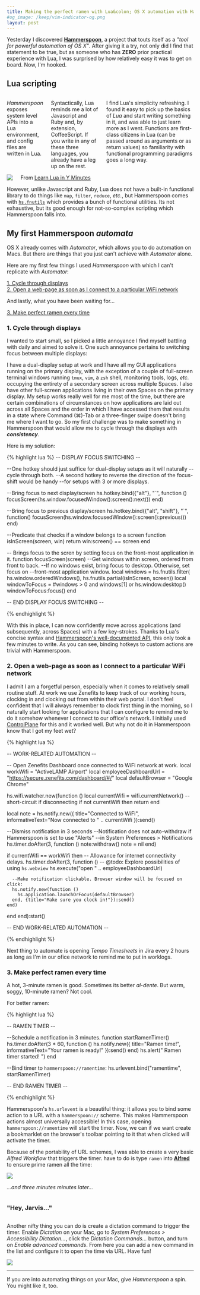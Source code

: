 ```yaml
---
title: Making the perfect ramen with Lua&colon; OS X automation with Hammerspoon
#og_image: /keep/vim-indicator-og.png
layout: post
---
```


Yesterday I discovered __[Hammerspoon](http://www.hammerspoon.org)__, a project
that touts itself as a _"tool for powerful automation of OS X"_. After giving
it a try, not only did I find that statement to be true, but as someone who has 
__ZERO__ prior practical experience with Lua, I was surprised by how relatively easy it was to
get on board. Now, I'm hooked.

## __Lua scripting__

<div class="row">
    <div class="columns large-6">
    <p>
<em>Hammerspoon</em> exposes system level APIs into a Lua environment, and config files
are written in Lua.
    </p>
    <p>
    Syntactically, Lua reminds me a lot of Javascript and Ruby and, by extension, CoffeeScript. If you write in any of these three languages,
    you already have a leg up on the rest.
    </p>
    <p>
    I find Lua's simplicity refreshing. I found it easy to pick up the basics of <em>Lua</em> and start writing something in it, and was able to just learn more as I went. Functions are first-class citizens in Lua (can be passed around as arguments or as return values) so familiarity with functional programming paradigms goes a long way.
    </p>
    </div>
    <div class="columns large-6">
        <img src="/img/lua-preview.png">
        <div class="caption">From <a
        href="https://learnxinyminutes.com/docs/lua/" target="_blank">Learn Lua in Y Minutes</a></div>
    </div>
</div>

However, unlike Javascript and Ruby, Lua does not have a built-in
functional library to do things like `map`, `filter`, `reduce`,
_etc._, but Hammerspoon comes with [`hs.fnutils`](http://www.hammerspoon.org/docs/hs.fnutils.html) which provides a bunch of
functional utilities. Its not exhaustive, but its good enough for not-so-complex
scripting which Hammerspoon falls into.

## __My first Hammerspoon _automata___

OS X already comes with _Automator_, which allows you to do automation on
Macs. But there are things that you just can't achieve with _Automator_
alone. 

Here are my first few things I used _Hammerspoon_ with which I can't
replicate with _Automator_:

<a href="#cycle-displays">1. Cycle through displays</a>
<br>
<a href="#webpage-on-wifi-connect">2. Open a web-page as soon as I connect to a particular WiFi network</a>

And lastly, what you have been waiting for...

<a href="#perfect-ramen">3. Make perfect ramen every time</a>

<h3 id="cycle-displays">1. Cycle through displays</h3>

I wanted to start small, so I picked a little annoyance I find myself battling with daily and aimed to solve it. One such annoyance pertains to switching focus between multiple displays:

I have a dual-display setup at work and I have all my GUI applications running on the
primary display, with the exception of a couple of full-screen terminal windows running `tmux`, `vim`, a `zsh` shell, monitoring tools, logs, _etc._ occupying the
entirety of a secondary screen across multiple Spaces. I also have other full-screen applications
living in their own Spaces on the primary display. My setup works really well for me most of the time, but
there are certain combinations of circumstances on how applications are laid out across all
Spaces and the order in which I have accessed them that results in a state where
Command (⌘)-Tab or a three-finger swipe doesn't bring me where I want to go. So my
first challenge was to make something in Hammerspoon that would allow me to
cycle through the displays with ___consistency___.

Here is my solution:

{% highlight lua %}
-- DISPLAY FOCUS SWITCHING --

--One hotkey should just suffice for dual-display setups as it will naturally
--cycle through both.
--A second hotkey to reverse the direction of the focus-shift would be handy
--for setups with 3 or more displays.

--Bring focus to next display/screen
hs.hotkey.bind({"alt"}, "`", function ()
  focusScreen(hs.window.focusedWindow():screen():next())
end)

--Bring focus to previous display/screen
hs.hotkey.bind({"alt", "shift"}, "`", function() 
  focusScreen(hs.window.focusedWindow():screen():previous())
end)

--Predicate that checks if a window belongs to a screen
function isInScreen(screen, win)
  return win:screen() == screen
end

-- Brings focus to the scren by setting focus on the front-most application in it.
function focusScreen(screen)
  --Get windows within screen, ordered from front to back.
  --If no windows exist, bring focus to desktop. Otherwise, set focus on
  --front-most application window.
  local windows = hs.fnutils.filter(
      hs.window.orderedWindows(),
      hs.fnutils.partial(isInScreen, screen))
  local windowToFocus = #windows > 0 and windows[1] or hs.window.desktop()
  windowToFocus:focus()
end

-- END DISPLAY FOCUS SWITCHING --

{% endhighlight %}

With this in place, I can now confidently move across applications (and
subsequently, across Spaces) with a few key-strokes. Thanks to Lua's concise syntax and [Hammerspoon's well-documented API](http://www.hammerspoon.org/docs/), this only took a few minutes to write. As you can see, binding hotkeys to custom actions are trivial with Hammerspoon.

<h3 id="webpage-on-wifi-connect">2. Open a web-page as soon as I connect to a particular WiFi network</h3>

I admit I am a forgetful person, especially when it comes to relatively small routine stuff.
At work we use Zenefits to keep track of our working hours, clocking in and
clocking out from within their web portal. I don't feel confident that I will
always remember to clock first thing in the morning, so I naturally start
looking for applications that I can configure to remind me to do it somehow whenever I connect to our office's network. I initially used [ControlPlane](http://www.controlplaneapp.com/) for this and it worked well. But why not do it in Hammerspoon know that I got my feet wet?

{% highlight lua %}

-- WORK-RELATED AUTOMATION --

-- Open Zenefits Dashboard once connected to WiFi network at work.
local workWifi = "ActiveLAMP Airport"
local employeeDashboardUrl = "https://secure.zenefits.com/dashboard/#/"
local defaultBrowser = "Google Chrome"

hs.wifi.watcher.new(function ()
  local currentWifi = wifi.currentNetwork()
  -- short-circuit if disconnecting
  if not currentWifi then return end

  local note = hs.notify.new({
    title="Connected to WiFi", 
    informativeText="Now connected to " .. currentWifi
  }):send()

  --Dismiss notification in 3 seconds
  --Notification does not auto-withdraw if Hammerspoon is set to use "Alerts"
  --in System Preferences > Notifications
  hs.timer.doAfter(3, function ()
    note:withdraw()
    note = nil
  end)

  if currentWifi == workWifi then
    -- Allowance for internet connectivity delays.
    hs.timer.doAfter(3, function ()
      -- @todo: Explore possibilities of using `hs.webview`
      hs.execute("open " .. employeeDashboardUrl)

      --Make notification clickable. Browser window will be focused on click:
      hs.notify.new(function () 
        hs.application.launchOrFocus(defaultBrowser)
      end, {title="Make sure you clock in!"}):send()
    end)
  end
end):start()

-- END WORK-RELATED AUTOMATION --

{% endhighlight %}

Next thing to automate is opening _Tempo Timesheets_ in Jira every 2 hours as
long as I'm in our ofice network to remind me to put in worklogs.

<h3 id="perfect-ramen">3. Make perfect ramen every time</h3>

A hot, 3-minute ramen is good. Sometimes its better _al-dente_. But warm, soggy, 10-minute ramen? Not cool. 

For better ramen:

{% highlight lua %}

-- RAMEN TIMER --

--Schedule a notification in 3 minutes.
function startRamenTimer()
  hs.timer.doAfter(3 * 60, function ()
    hs.notify.new({
        title="Ramen time!",
        informativeText="Your ramen is ready!"
    }):send()
  end)
  hs.alert(" Ramen timer started! ")
end

--Bind timer to `hammerspoon://ramentime`:
hs.urlevent.bind("ramentime", startRamenTimer)

-- END RAMEN TIMER --

{% endhighlight %}

Hammerspoon's `hs.urlevent` is a beautiful thing: it allows you to bind some
action to a URL with a `hammerspoon://` scheme. This makes Hammerspoon actions
almost universally accessible! In this case, opening `hammerspoon://ramentime` will start the timer. Now, we can if we want create a bookmarklet on the browser's
toolbar pointing to it that when clicked will activate the timer.

Because of the portability of URL schemes, I was able to create a very basic _Alfred Workflow_ that triggers the timer. have to do is type `ramen` into [__Alfred__](https://www.alfredapp.com/) to ensure prime ramen all the time:

<div class="text-center">
<p>
<img src="/img/ramen-timer.gif" style="margin: 0 auto;">
</p>
    <p>
        <em>...and three minutes minutes later...</em>
    </p>
    <p>
    <img src="/img/ramen-notification.png" alt="">
    </p>
</div>

### "Hey, Jarvis..."
<div class="row">
<div class="columns large-6">
<p>Another nifty thing you can do is create a dictation command to trigger the timer.
Enable <em>Dictation</em> on your Mac, go to <em>System Preferences > Accessibility
Dictation...</em>, click the <em>Dictation Commands...</em> button, and turn on <em>Enable advanced
commands</em>.
From here you can add a new command in the list and configure it to open the
time via URL. Have fun!</p>
</div>
<div class="columns large-6">
<img src="/img/ramen-dictation.png">
</div>
</div>


---

If you are into automating things on your Mac, give _Hammerspoon_ a spin. You
might like it, too.
